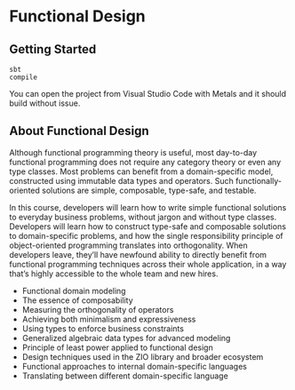 # Functional Design

## Getting Started

```
sbt
compile
```

You can open the project from Visual Studio Code with Metals and it should build without issue.

## About Functional Design

Although functional programming theory is useful, most day-to-day functional programming does not require any category theory or even any type classes. Most problems can benefit from a domain-specific model, constructed using immutable data types and operators. Such functionally-oriented solutions are simple, composable, type-safe, and testable.

In this course, developers will learn how to write simple functional solutions to everyday business problems, without jargon and without type classes. Developers will learn how to construct type-safe and composable solutions to domain-specific problems, and how the single responsibility principle of object-oriented programming translates into orthogonality. When developers leave, they’ll have newfound ability to directly benefit from functional programming techniques across their whole application, in a way that’s highly accessible to the whole team and new hires.

* Functional domain modeling
* The essence of composability
* Measuring the orthogonality of operators
* Achieving both minimalism and expressiveness
* Using types to enforce business constraints
* Generalized algebraic data types for advanced modeling
* Principle of least power applied to functional design
* Design techniques used in the ZIO library and broader ecosystem
* Functional approaches to internal domain-specific languages
* Translating between different domain-specific language